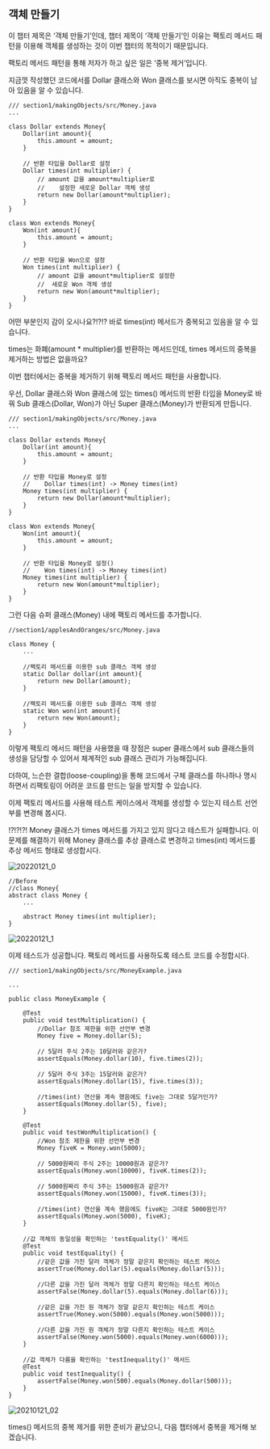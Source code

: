 ## 객체 만들기

이 챕터 제목은 ‘객체 만들기’인데, 챕터 제목이 ‘객체 만들기’인 이유는 팩토리 메서드 패턴을 이용해 객체를 생성하는 것이 이번 챕터의 목적이기 때문입니다.

팩토리 메서드 패턴을 통해 저자가 하고 싶은 일은 ‘중복 제거’입니다.

지금껏 작성했던 코드에서를 Dollar 클래스와 Won 클래스를 보시면 아직도 중복이 남아 있음을 알 수 있습니다.

```
/// section1/makingObjects/src/Money.java
...

class Dollar extends Money{
    Dollar(int amount){
        this.amount = amount;
    }

    // 반환 타입을 Dollar로 설정
    Dollar times(int multiplier) {
        // amount 값을 amount*multiplier로
        //    설정한 새로운 Dollar 객체 생성
        return new Dollar(amount*multiplier);
    }
}

class Won extends Money{
    Won(int amount){
        this.amount = amount;
    }
    
    // 반환 타입을 Won으로 설정
    Won times(int multiplier) {
        // amount 값을 amount*multiplier로 설정한
        //  새로운 Won 객체 생성
        return new Won(amount*multiplier);
    }
}
```

어떤 부분인지 감이 오시나요?!?!? 바로 times(int) 메서드가 중복되고 있음을 알 수 있습니다.

times는 화폐(amount * multiplier)를 반환하는 메서드인데, times 메서드의 중복을 제거하는 방법은 없을까요?

이번 챕터에서는 중복을 제거하기 위해 팩토리 메서드 패턴을 사용합니다.

우선, Dollar 클래스와 Won 클래스에 있는 times() 메서드의 반환 타입을 Money로 바꿔 Sub 클래스(Dollar, Won)가 아닌 Super 클래스(Money)가 반환되게 만듭니다.

```
/// section1/makingObjects/src/Money.java
...

class Dollar extends Money{
    Dollar(int amount){
        this.amount = amount;
    }

    // 반환 타입을 Money로 설정 
    //    Dollar times(int) -> Money times(int)
    Money times(int multiplier) {
        return new Dollar(amount*multiplier);
    }
}

class Won extends Money{
    Won(int amount){
        this.amount = amount;
    }
		
    // 반환 타입을 Money로 설정()
    //    Won times(int) -> Money times(int)
    Money times(int multiplier) {
        return new Won(amount*multiplier);
    }
}
```

그런 다음 슈퍼 클래스(Money) 내에 팩토리 메서드를 추가합니다.

```
//section1/applesAndOranges/src/Money.java

class Money {
    ...

    //팩토리 메서드를 이용한 sub 클래스 객체 생성
    static Dollar dollar(int amount){
        return new Dollar(amount);
    }

    //팩토리 메서드를 이용한 sub 클래스 객체 생성
    static Won won(int amount){
        return new Won(amount);
    }
}
```

이렇게 팩토리 메서드 패턴을 사용했을 때 장점은 super 클래스에서 sub 클래스들의 생성을 담당할 수 있어서 체계적인 sub 클래스 관리가 가능해집니다.

더하여, 느슨한 결합(loose-coupling)을 통해 코드에서 구체 클래스를 하나하나 명시하면서 리팩토링이 어려운 코드를 만드는 일을 방지할 수 있습니다.

이제 팩토리 메서드를 사용해 테스트 케이스에서 객체를 생성할 수 있는지 테스트 선언부를 변경해 봅시다.

!?!?!?! Money 클래스가 times 메서드를 가지고 있지 않다고 테스트가 실패합니다. 이 문제를 해결하기 위해 Money 클래스를 추상 클래스로 변경하고 times(int) 메서드를 추상 메서드 형태로 생성합시다.

![20220121_0](https://user-images.githubusercontent.com/30682847/150498229-bc2a5938-a702-4591-bc9c-3fa480b134f9.png)

```
//Before
//class Money{
abstract class Money {
    ...

    abstract Money times(int multiplier);
}
```

![20220121_1](https://user-images.githubusercontent.com/30682847/150498231-f3cf0057-38a1-4d12-a1f8-502b44496bc5.png)

이제 테스드가 성공합니다. 팩토리 메서드를 사용하도록 테스트 코드를 수정합시다.



```
/// section1/makingObjects/src/MoneyExample.java

...

public class MoneyExample {

    @Test
    public void testMultiplication() {
        //Dollar 참조 제한을 위한 선언부 변경
        Money five = Money.dollar(5);
		
        // 5달러 주식 2주는 10달러와 같은가?
        assertEquals(Money.dollar(10), five.times(2));
		
        // 5달러 주식 3주는 15달러와 같은가?
        assertEquals(Money.dollar(15), five.times(3));
		
        //times(int) 연산을 계속 했음에도 five는 그대로 5달거인가?
        assertEquals(Money.dollar(5), five);
    }
		
    @Test
    public void testWonMultiplication() {
        //Won 참조 제한을 위한 선언부 변경
        Money fiveK = Money.won(5000);
		
        // 5000원짜리 주식 2주는 10000원과 같은가?
        assertEquals(Money.won(10000), fiveK.times(2));
		
        // 5000원짜리 주식 3주는 15000원과 같은가?
        assertEquals(Money.won(15000), fiveK.times(3));
		
        //times(int) 연산을 계속 했음에도 fiveK는 그대로 5000원인가?
        assertEquals(Money.won(5000), fiveK);
    }
		
    //값 객체의 동일성을 확인하는 'testEquality()' 메서드
    @Test
    public void testEquality() {
        //같은 값을 가진 달러 객체가 정말 같은지 확인하는 테스트 케이스
        assertTrue(Money.dollar(5).equals(Money.dollar(5)));
		
        //다른 값을 가진 달러 객체가 정말 다른지 확인하는 테스트 케이스
        assertFalse(Money.dollar(5).equals(Money.dollar(6)));
		
        //같은 값을 가진 원 객체가 정말 같은지 확인하는 테스트 케이스
        assertTrue(Money.won(5000).equals(Money.won(5000)));
		
        //다른 값을 가진 원 객체가 정말 다른지 확인하는 테스트 케이스
        assertFalse(Money.won(5000).equals(Money.won(6000)));
    }
		
    //값 객체가 다름을 확인하는 'testInequality()' 메서드
    @Test
    public void testInequality() {
        assertFalse(Money.won(500).equals(Money.dollar(500)));
    }
}
```

![20210121_02](https://user-images.githubusercontent.com/30682847/150498224-e02f530a-67d3-4f63-bc2e-6d454795b83b.png)

times() 메서드의 중복 제거를 위한 준비가 끝났으니, 다음 챕터에서 중복을 제거해 보겠습니다.